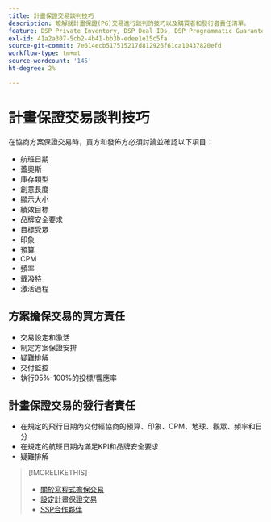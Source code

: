 ```yaml
---
title: 計畫保證交易談判技巧
description: 瞭解就計畫保證(PG)交易進行談判的技巧以及購買者和發行者責任清單。
feature: DSP Private Inventory, DSP Deal IDs, DSP Programmatic Guaranteed Deals
exl-id: 41a2a307-5cb2-4b41-bb3b-edee1e15c5fa
source-git-commit: 7e614ecb517515217d812926f61ca10437820efd
workflow-type: tm+mt
source-wordcount: '145'
ht-degree: 2%

---
```


# 計畫保證交易談判技巧

在協商方案保證交易時，買方和發佈方必須討論並確認以下項目：

* 航班日期
* 蓋奧斯
* 庫存類型
* 創意長度
* 顯示大小
* 績效目標
* 品牌安全要求
* 目標受眾
* 印象
* 預算
* CPM
* 頻率
* 戴潑特
* 激活過程

## 方案擔保交易的買方責任

* 交易設定和激活
* 制定方案保證安排
* 疑難排解
* 交付監控
* 執行95%-100%的投標/響應率

## 計畫保證交易的發行者責任

* 在規定的飛行日期內交付經協商的預算、印象、CPM、地球、觀眾、頻率和日分
* 在規定的航班日期內滿足KPI和品牌安全要求
* 疑難排解

>[!MORELIKETHIS]
>
>* [關於寫程式擔保交易](programmatic-guaranteed-about.md)
>* [設定計畫保證交易](programmatic-guaranteed-set-up.md)
>* [SSP合作夥伴](ssp-partners.md)


